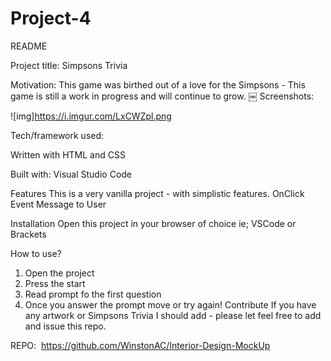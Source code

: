 # Project-4
README

Project title:
Simpsons Trivia

Motivation:
This game was birthed out of a love for the Simpsons - This game is still a work in progress and will continue to grow. 
￼
Screenshots:

 ![img]https://i.imgur.com/LxCWZpl.png

Tech/framework used:

Written with HTML and  CSS

Built with:
Visual Studio Code 

Features
This is a very vanilla project - with simplistic features. 
OnClick Event 
Message to User

Installation
Open this project in your browser of choice ie; VSCode or Brackets 

How to use?
1. Open the project 
2. Press the start
3. Read prompt fo the first question
4. Once you answer the prompt move or try again! 
Contribute
If you have any artwork or Simpsons Trivia I should add - please let feel free to add and issue this repo. 

REPO:
 https://github.com/WinstonAC/Interior-Design-MockUp


